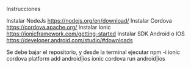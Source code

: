 Instrucciones

Instalar NodeJs https://nodejs.org/en/download/
Instalar Cordova https://cordova.apache.org/
Instalar Ionic https://ionicframework.com/getting-started
Instalar SDK Android o IOS https://developer.android.com/studio/#downloads

Se debe bajar el repositorio, y desde la terminal ejecutar 
  npm -i
  ionic cordova platform add android|ios
  ionic cordova run android|ios
